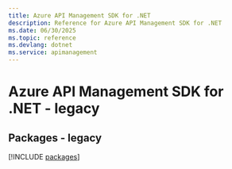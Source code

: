 ```yaml
---
title: Azure API Management SDK for .NET
description: Reference for Azure API Management SDK for .NET
ms.date: 06/30/2025
ms.topic: reference
ms.devlang: dotnet
ms.service: apimanagement
---
```

# Azure API Management SDK for .NET - legacy
## Packages - legacy
[!INCLUDE [packages](api-management-index.md)]